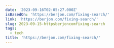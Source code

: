 ```yaml
---
date: '2023-09-16T02:05:27.000Z'
isBasedOn: 'https://berjon.com/fixing-search/'
link: 'https://berjon.com/fixing-search/'
slug: 2023-09-15-httpsberjoncomfixing-search
tags:
  - tech
title: 'https://berjon.com/fixing-search/'
---
```


